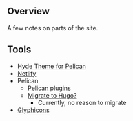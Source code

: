 ## Overview

A few notes on parts of the site.

## Tools

* [Hyde Theme for Pelican](https://github.com/jvanz/pelican-hyde/)
* [Netlify](https://app.netlify.com/)
* Pelican
    * [Pelican plugins](https://github.com/getpelican/pelican-plugins)
    * [Migrate to Hugo?](https://arunrocks.com/moving-blogs-pelican-to-hugo/)
        * Currently, no reason to migrate
* [Glyphicons](https://glyphicons.com/)
